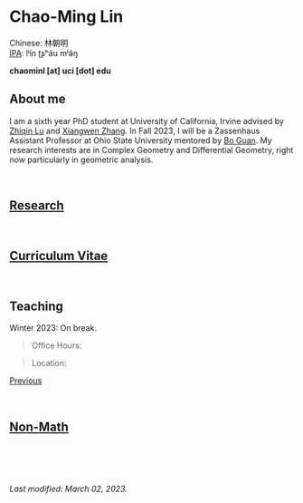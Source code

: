 # Chao-Ming Lin
Chinese: 林朝明    
[IPA](https://en.wikipedia.org/wiki/Help:IPA/Mandarin): lʲín ʈʂʰáu mʲə́ŋ 

**chaominl [at] uci [dot] edu**


## About me
I am a sixth year PhD student at University of California, Irvine advised by [Zhiqin Lu](https://www.math.uci.edu/~zlu/) and [Xiangwen Zhang](https://www.math.uci.edu/~xiangwen/). In Fall 2023, I will be a Zassenhaus Assistant Professor at Ohio State University mentored by [Bo Guan](https://people.math.osu.edu/guan.19/). My research interests are in Complex Geometry and Differential Geometry, right now particularly in geometric analysis.

<br />


## [Research](https://chaominl.github.io/Research)

<br />


## [Curriculum Vitae](https://chaominl.github.io/CV)   

<br />


## Teaching 
Winter 2023: On break.
<!-- > Lecture: -->
<!-- >> Monday, Wednesday, and Friday 9:00 a.m. - 10:50 a.m. PT   -->
<!-- > Location:  -->
<!-- >> Humanities Gateway 1800  -->


> Office Hours: 
<!-- >> Tuesday and Thursday 9:00 a.m. - 10:00 a.m. PT  -->
> Location: 
<!-- >> Zoom [https://uci.zoom.us/j/95389657002](https://uci.zoom.us/j/95389657002) -->

[Previous](https://chaominl.github.io/TeachingExperience)

<br />


## [Non-Math](https://chaominl.github.io/recreation)

<br />
<br />
<br />


###### Last modified: March 02, 2023.
